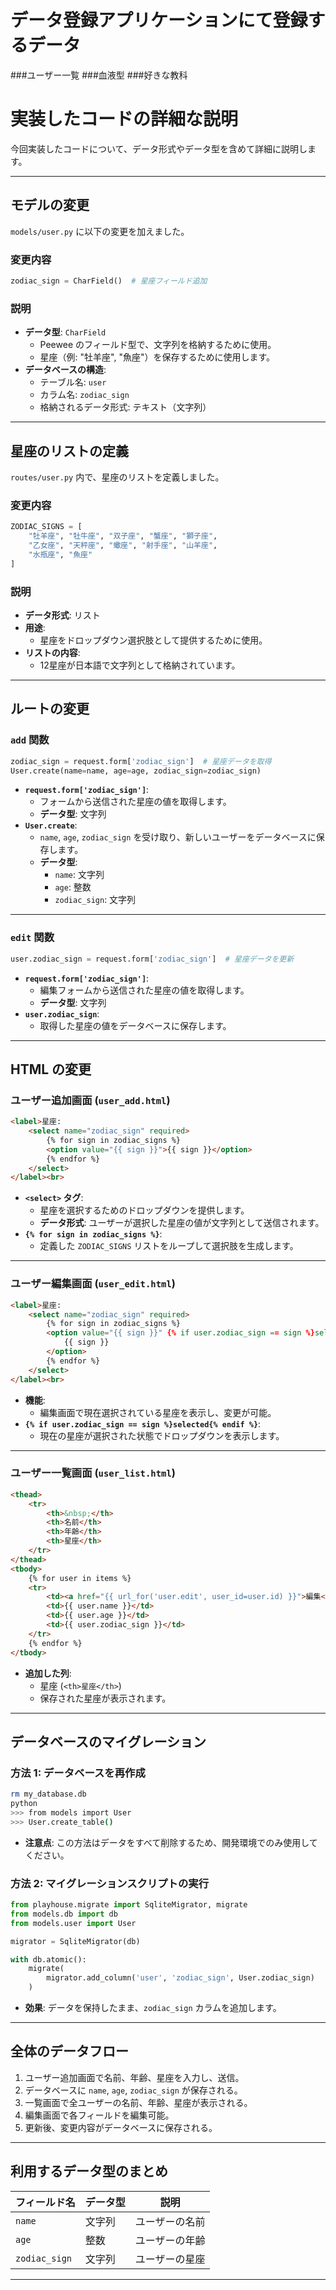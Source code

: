 # データ登録アプリケーションにて登録するデータ
###ユーザー一覧
###血液型
###好きな教科


# 実装したコードの詳細な説明
今回実装したコードについて、データ形式やデータ型を含めて詳細に説明します。

---

## モデルの変更

`models/user.py` に以下の変更を加えました。

### 変更内容
```python
zodiac_sign = CharField()  # 星座フィールド追加
```

### 説明
- **データ型**: `CharField`
  - Peewee のフィールド型で、文字列を格納するために使用。
  - 星座（例: "牡羊座", "魚座"）を保存するために使用します。
- **データベースの構造**:
  - テーブル名: `user`
  - カラム名: `zodiac_sign`
  - 格納されるデータ形式: テキスト（文字列）

---

## 星座のリストの定義

`routes/user.py` 内で、星座のリストを定義しました。

### 変更内容
```python
ZODIAC_SIGNS = [
    "牡羊座", "牡牛座", "双子座", "蟹座", "獅子座",
    "乙女座", "天秤座", "蠍座", "射手座", "山羊座",
    "水瓶座", "魚座"
]
```

### 説明
- **データ形式**: リスト
- **用途**:
  - 星座をドロップダウン選択肢として提供するために使用。
- **リストの内容**:
  - 12星座が日本語で文字列として格納されています。

---

## ルートの変更

### `add` 関数

```python
zodiac_sign = request.form['zodiac_sign']  # 星座データを取得
User.create(name=name, age=age, zodiac_sign=zodiac_sign)
```

- **`request.form['zodiac_sign']`**:
  - フォームから送信された星座の値を取得します。
  - **データ型**: 文字列
- **`User.create`**:
  - `name`, `age`, `zodiac_sign` を受け取り、新しいユーザーをデータベースに保存します。
  - **データ型**:
    - `name`: 文字列
    - `age`: 整数
    - `zodiac_sign`: 文字列

---

### `edit` 関数

```python
user.zodiac_sign = request.form['zodiac_sign']  # 星座データを更新
```

- **`request.form['zodiac_sign']`**:
  - 編集フォームから送信された星座の値を取得します。
  - **データ型**: 文字列
- **`user.zodiac_sign`**:
  - 取得した星座の値をデータベースに保存します。

---

## HTML の変更

### ユーザー追加画面 (`user_add.html`)

```html
<label>星座:
    <select name="zodiac_sign" required>
        {% for sign in zodiac_signs %}
        <option value="{{ sign }}">{{ sign }}</option>
        {% endfor %}
    </select>
</label><br>
```

- **`<select>` タグ**:
  - 星座を選択するためのドロップダウンを提供します。
  - **データ形式**: ユーザーが選択した星座の値が文字列として送信されます。
- **`{% for sign in zodiac_signs %}`**:
  - 定義した `ZODIAC_SIGNS` リストをループして選択肢を生成します。

---

### ユーザー編集画面 (`user_edit.html`)

```html
<label>星座:
    <select name="zodiac_sign" required>
        {% for sign in zodiac_signs %}
        <option value="{{ sign }}" {% if user.zodiac_sign == sign %}selected{% endif %}>
            {{ sign }}
        </option>
        {% endfor %}
    </select>
</label><br>
```

- **機能**:
  - 編集画面で現在選択されている星座を表示し、変更が可能。
- **`{% if user.zodiac_sign == sign %}selected{% endif %}`**:
  - 現在の星座が選択された状態でドロップダウンを表示します。

---

### ユーザー一覧画面 (`user_list.html`)

```html
<thead>
    <tr>
        <th>&nbsp;</th>
        <th>名前</th>
        <th>年齢</th>
        <th>星座</th>
    </tr>
</thead>
<tbody>
    {% for user in items %}
    <tr>
        <td><a href="{{ url_for('user.edit', user_id=user.id) }}">編集</a></td>
        <td>{{ user.name }}</td>
        <td>{{ user.age }}</td>
        <td>{{ user.zodiac_sign }}</td>
    </tr>
    {% endfor %}
</tbody>
```

- **追加した列**:
  - 星座 (`<th>星座</th>`)
  - 保存された星座が表示されます。

---

## データベースのマイグレーション

### 方法 1: データベースを再作成
```bash
rm my_database.db
python
>>> from models import User
>>> User.create_table()
```

- **注意点**: この方法はデータをすべて削除するため、開発環境でのみ使用してください。

### 方法 2: マイグレーションスクリプトの実行
```python
from playhouse.migrate import SqliteMigrator, migrate
from models.db import db
from models.user import User

migrator = SqliteMigrator(db)

with db.atomic():
    migrate(
        migrator.add_column('user', 'zodiac_sign', User.zodiac_sign)
    )
```

- **効果**: データを保持したまま、`zodiac_sign` カラムを追加します。

---

## 全体のデータフロー

1. ユーザー追加画面で名前、年齢、星座を入力し、送信。
2. データベースに `name`, `age`, `zodiac_sign` が保存される。
3. 一覧画面で全ユーザーの名前、年齢、星座が表示される。
4. 編集画面で各フィールドを編集可能。
5. 更新後、変更内容がデータベースに保存される。

---

## 利用するデータ型のまとめ

| フィールド名       | データ型    | 説明                |
|--------------------|------------|---------------------|
| `name`            | 文字列     | ユーザーの名前       |
| `age`             | 整数       | ユーザーの年齢       |
| `zodiac_sign`     | 文字列     | ユーザーの星座       |

---

